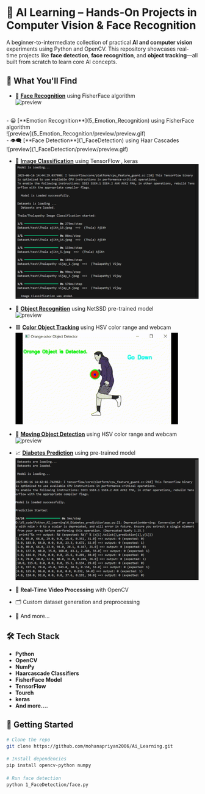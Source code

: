 # 🤖 AI Learning – Hands-On Projects in Computer Vision & Face Recognition

A beginner-to-intermediate collection of practical **AI and computer vision** experiments using Python and OpenCV. This repository showcases real-time projects like **face detection**, **face recognition**, and **object tracking**—all built from scratch to learn core AI concepts.

## 🧠 What You'll Find
- 🧍 [**Face Recognition**](4_Face_Recognition) using FisherFace algorithm <br>
![preview](4_Face_Recognition/preview/preview.gif)
<br>
- 😀 [**Emotion Recognition**](5_Emotion_Recognition) using FisherFace algorithm <br>
![preview](5_Emotion_Recognition/preview/preview.gif)
<br>
- 👁️‍🗨️ [**Face Detection**](1_FaceDetection) using Haar Cascades<br>
![preview](1_FaceDetection/preview/preview.gif)<br>

- 🧑 [**Image Classification**](8_Image_classification) using TensorFlow , keras<br>
![preview](8_Image_classification/preview/preview.png)<br>

- 🚗 [**Object Recognition**](7_Object_Recognition) using NetSSD pre-trained model<br>
![preview](7_Object_Recognition/preview/preview.gif)<br>

- 🟥 [**Color Object Tracking**](3_ObjectDetection_color) using HSV color range and webcam<br>
![preview](3_ObjectDetection_color/preview/preview.gif)<br>

- 📱 [**Moving Object Detection**](2_Moving_Object_detection) using HSV color range and webcam<br>
![preview](2_Moving_Object_detection/preview/preview.gif)<br>

- 📈 [**Diabetes Prediction**](6_Diabetes_prediction) using pre-trained model<br>
![preview](6_Diabetes_prediction/preview/preview.png)<br>

- 🎥 **Real-Time Video Processing** with OpenCV
- 🗂️ Custom dataset generation and preprocessing
- 📃 And more...

## 🛠️ Tech Stack
- **Python**
- **OpenCV**
- **NumPy**
- **Haarcascade Classifiers**
- **FisherFace Model**
- **TensorFlow**
- **Tourch**
- **keras**
- **And more....**

## 🚀 Getting Started
```bash
# Clone the repo
git clone https://github.com/mohanapriyan2006/Ai_Learning.git

# Install dependencies
pip install opencv-python numpy

# Run face detection
python 1_FaceDetection/face.py
